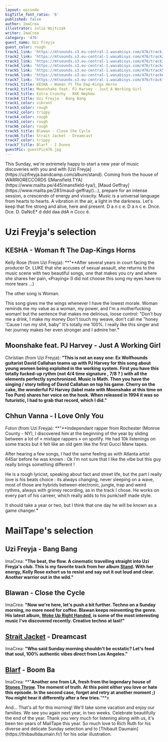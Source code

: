 ```yaml
---
layout: episode
bigTitle_font_ratio: '6'
published: false
author: ImaCrea
illustrator: Julie Wojtczak
writer: ImaCrea
category: '476'
guest_name: Uzi Freyja
guest_color: rough
track1_link: 'https://mtsounds.s3.eu-central-1.wasabisys.com/476/track1.mp3'
track2_link: 'https://mtsounds.s3.eu-central-1.wasabisys.com/476/track2.mp3'
track3_link: 'https://mtsounds.s3.eu-central-1.wasabisys.com/476/track3.mp3'
track4_link: 'https://mtsounds.s3.eu-central-1.wasabisys.com/476/track4.mp3'
track5_link: 'https://mtsounds.s3.eu-central-1.wasabisys.com/476/track5.mp3'
track6_link: 'https://mtsounds.s3.eu-central-1.wasabisys.com/476/track6.mp3'
track7_link: 'https://mtsounds.s3.eu-central-1.wasabisys.com/476/track7.mp3'
track1_title: KESHA – Woman ft The Dap-Kings Horns
track2_title: Moonshake feat. PJ Harvey - Just A Working Girl
track3_title: Extra Crunchy - RXK Nephew
track4_title: Uzi Freyja - Bang Bang
track1_color: vibrant
track3_color: rough
track2_color: trippy
track4_color: rough
track5_color: rough
track6_color: rough
track5_title: Blawan - Close the Cycle
track6_title: Strait Jacket - Dreamcast
track7_color: trippy
track7_title: Blarf - I Dunno
guestPic: guestPic476.jpg
---
```

<p id="introduction"> 
This Sunday, we're extremely happy to start a new year of music discoveries with you and with [Uzi Freyja](https://uzifreyja.bandcamp.com/album/stand). Coming from the house of WARRIORECCORDS ([Mansfield.TYA](https://www.mailta.pe/445/mansfield-tya/), [Maud Geffray](https://www.mailta.pe/281/maud-geffray/)...), prepare for an intense session, a crescendo of energy and vivacity. Music is a universal language from hearts to hearts. A vibration in the air, a light in the darkness. Let's keep that fire strong and alive, here and present. D a n c e. D  a  n   c     e. Dnce. Dce. D. DaNcE* d ddd daa ddA n Cccc ē.
</p>

# Uzi Freyja's selection

##  KESHA - Woman ft The Dap-Kings Horns
Kelly Rose (from Uzi Freyja): **"**After several years in court facing the producer Dr. LUKE that she accuses of sexual assault, she returns to the music scene with two beautiful songs, one that makes you cry and where she shares her pain, «Praying» (I did not choose this song my eyes have no more tears ...)

The other song is Woman.

This song gives me the wings whenever I have the lowest morale. Woman reminds me my value as a woman, my power, and I'm a motherfucking woman!
but the sentence that makes me delirious, loose control:
"Don't buy me a drink, I make my money
Don't touch my weave, don't call me "honey
'Cause I run my shit, baby"
It's totally me 100%.
I really like this singer and her journey makes her even stronger and I admire her.**"**

## Moonshake feat. PJ Harvey - Just A Working Girl
Christian (from Uzi Freyja): **"**This is not an easy one: Ex Wolfhounds guitarist David Callahan teams up with PJ Harvey for this song about young women being exploited in the working system.
First you have this totally fucked-up rythm (not 4/4 time signature , 7/8 ? ) with all the elements perfectly synchronized. Music is Math. Then you have the singing / story telling of David Callahan on top his game. Cherry on the cake, the wonderful PJ Harvey (label mate with Moonshake at this time on Too Pure) shares her voice on the hook. When released in 1994 it was so futuristic, I had to grab that record, which I did.**"**

## Chhun Vanna - I Love Only You
Foton (from Uzi Freyja): **"**Independant rapper from Rochester (Monroe County - NY), I discovered him at the beginning of the year by sliding between a lot of « mixtape rappers » on spotify. He had 10k listenings on some tracks but it felt like an old gem like the first Gucci Mane tapes.

After hearing a few songs, I had the same feeling as with Atlanta artist 645ar before he was known : Ok I’m not sure that I like the vibe but this guy really brings something different !

He is a rough lyricist, speaking about fact and street life, but the part I really love is his beats choice : its always changing, never sleeping on a wave, most of those are hybrids between electronic, jungle, trap and weird rythms, always with grimey recording, as in the track I chose. He works on every part of his carreer, which really adds to his punk/self made style.

It should take a year or two, but I think that one day he will be known as a game changer.**"**

# MailTape's selection

## Uzi Freyja - Bang Bang
ImaCrea: **"**The beat, the flow. A cinematic travelling straight into Uzi Freyja's club. This is my favorite track from her album [Stand](https://uzifreyja.bandcamp.com/album/stand). With her energy, Kelly Rose exhort us to resist and say out it out loud and clear. Another warrior out in the wild.**"**

## Blawan - Close the Cycle
ImaCrea: **"**Now we're here, let's push a bit further. Techno on a Sunday morning, no more need for coffee. Blawan keeps reinventing the genre. His latest album, [Woke Up Right Handed](https://blawan.bandcamp.com/album/woke-up-right-handed), is some of the most interesting music I've discovered recently. Creative techno at last!**"**

## [Strait Jacket](https://laurarecs.bandcamp.com/album/l-a-u-r-a-004-guiding-light) - Dreamcast
ImaCrea: **"**Who said Sunday morning shouldn't be ecstatic? Let's feed that soul, 100% authentic vibes direct from Los Angeles.**"**

## [Blarf](https://blarf.bandcamp.com/releases) - Boom Ba
ImaCrea: **"**Another one from LA, fresh from the legendary house of [Stones Throw](https://www.stonesthrow.com/). The moment of truth. At this point either you love or hate this episode. In the second case, forget and retry at another moment ;) You might hear it differently after a few tries.**"**x



<p id="outroduction">And... That's all for this morning! We'll take some vacation and enjoy our families. We see you again next year, in two weeks. Celebrate beautifully the end of the year. Thank you very much for listening along with us, it's been ten years of MailTape this year. So much love to Rich Ruth for his diverse and delicate Sunday selection and to [Thibault Daumain](https://thibaultdaumain.fr/) for his solar illustration.</p>
